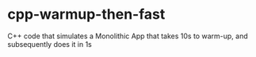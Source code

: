 # cpp-warmup-then-fast
C++ code that simulates a Monolithic App that takes 10s to warm-up, and subsequently does it in 1s

